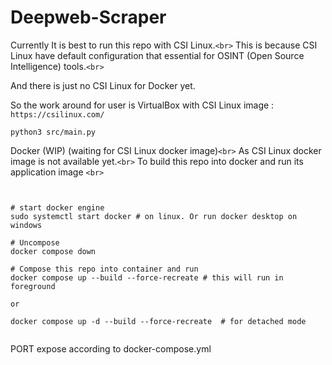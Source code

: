 # Deepweb-Scraper

Currently It is best to run this repo with CSI Linux.`<br>`
This is because CSI Linux have default configuration that essential for OSINT (Open Source Intelligence) tools.`<br>`

And there is just no CSI Linux for Docker yet.

So the work around for user is VirtualBox with CSI Linux image : `https://csilinux.com/`

```
python3 src/main.py
```

Docker (WIP) (waiting for CSI Linux docker image)`<br>`
As CSI Linux docker image is not available yet.`<br>`
To build this repo into docker and run its application image `<br>`

```


# start docker engine
sudo systemctl start docker # on linux. Or run docker desktop on windows

# Uncompose 
docker compose down

# Compose this repo into container and run
docker compose up --build --force-recreate # this will run in foreground

or 

docker compose up -d --build --force-recreate  # for detached mode


```

PORT expose according to docker-compose.yml

```

```
